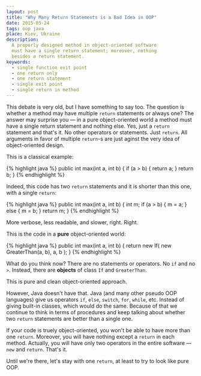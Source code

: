 ```yaml
---
layout: post
title: "Why Many Return Statements is a Bad Idea in OOP"
date: 2015-05-24
tags: oop java
place: Kiev, Ukraine
description:
  A properly designed method in object-oriented software
  must have a single return statement; moreover, nothing
  besides a return statement.
keywords:
  - single function exit point
  - one return only
  - one return statement
  - single exit point
  - single return in method
---
```


This debate is very old, but I have something to say too. The question
is whether a method may have multiple `return` statements or always
one? The answer may surprise you &mdash; in a pure object-oriented
world a method must have a single return statement and nothing else.
Yes, just a `return` statement and that's it. No other operators
or statements. Just `return`. All arguments in favor of multiple
`return`-s are just aginst the very idea of object-oriented design.

<!--more-->

This is a classical example:

{% highlight java %}
public int max(int a, int b) {
  if (a > b) {
    return a;
  }
  return b;
}
{% endhighlight %}

Indeed, this code has two `return` statements and it is shorter than this one,
with a single `return`:

{% highlight java %}
public int max(int a, int b) {
  int m;
  if (a > b) {
    m = a;
  } else {
    m = b;
  }
  return m;
}
{% endhighlight %}

More verbose, less readable, and slower, right. Right.

This is the code in a **pure** object-oriented world:

{% highlight java %}
public int max(int a, int b) {
  return new If(
    new GreaterThan(a, b),
    a, b
  );
}
{% endhighlight %}

What do you think now? There are no statements or operators. No `if` and no `>`.
Instead, there are **objects** of class `If` and `GreaterThan`.

This is pure and clean object-oriented approach.

However, Java doesn't have that. Java (and many other pseudo OOP languages)
give us operators `if`, `else`, `switch`, `for`, `while`, etc. Instead
of giving built-in classes, which would do the same. Because of that we continue
to think in terms of procedures and keep talking about whether
two `return` statements are better than a single one.

If your code is truely object-oriented, you won't be able to have more than
one `return`. Moreover, you will have nothing except a `return` in each method.
Actually, you will have only two operators in the entire
software &mdash; `new` and `return`. That's it.

Until we're there, let's stay with one `return`, at least to try to look
like pure OOP.
